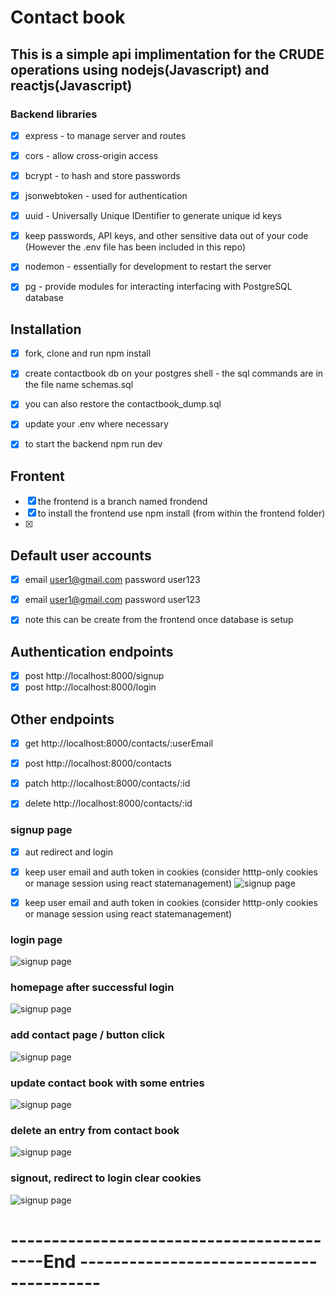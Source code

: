 # Contact book

## This is a simple api implimentation for the CRUDE operations using nodejs(Javascript) and reactjs(Javascript)

 ### Backend libraries
 - [x] express - to manage server and routes
 - [x] cors - allow cross-origin access
 - [x] bcrypt - to hash and store passwords
 - [x] jsonwebtoken - used for authentication
 - [x] uuid - Universally Unique IDentifier to generate unique id keys
 - [x] keep passwords, API keys, and other sensitive data out of your code (However the .env file has been included in this repo)
 - [x] nodemon - essentially for development to restart the server
 - [x] pg - provide modules for interacting interfacing with PostgreSQL database


 ## Installation
 - [x] fork, clone and run npm install 
 - [x] create contactbook db on your postgres shell - the sql commands are in the file name schemas.sql
 - [x] you can also restore the contactbook_dump.sql
 - [x] update your .env where necessary
 - [x] to start the backend npm run dev


## Frontent 
- [x] the frontend is a branch named frondend
- [x] to install the frontend use npm install (from within the frontend folder)
- [x] 

## Default user accounts
- [x] email user1@gmail.com password user123
- [x] email user1@gmail.com password user123
- [x] note this can be create from the frontend once database is setup


## Authentication endpoints
- [x] post http://localhost:8000/signup
- [x] post http://localhost:8000/login

## Other endpoints
- [x] get http://localhost:8000/contacts/:userEmail
- [x] post http://localhost:8000/contacts
- [x] patch http://localhost:8000/contacts/:id
- [x] delete http://localhost:8000/contacts/:id




### signup page
- [x] aut redirect and login  
- [x] keep user email and auth token in cookies (consider htttp-only cookies or manage session using react statemanagement)
![signup page](https://github.com/leo-mutuku/contactbook/blob/main/public/signup.JPG)

- [x] keep user email and auth token in cookies (consider htttp-only cookies or manage session using react statemanagement)
### login page
![signup page](https://github.com/leo-mutuku/contactbook/blob/main/public/login.JPG)

### homepage after successful login
![signup page](https://github.com/leo-mutuku/contactbook/blob/main/public/homepage-after-login.JPG)

### add contact page / button click
![signup page](https://github.com/leo-mutuku/contactbook/blob/main/public/Add-contact-page.JPG)

### update contact book with some entries
![signup page](https://github.com/leo-mutuku/contactbook/blob/main/public/updated-contactbook.JPG)

### delete an entry from contact book
![signup page](https://github.com/leo-mutuku/contactbook/blob/main/public/deteled-contact.JPG)

### signout, redirect to login clear cookies
![signup page](https://github.com/leo-mutuku/contactbook/blob/main/public/signout.JPG)


#    ------------------------------------------End ----------------------------------------
  

